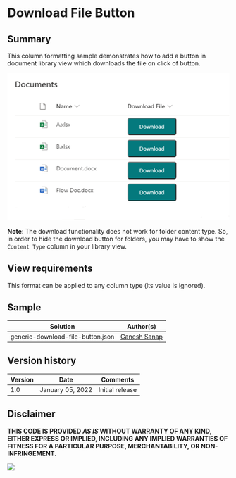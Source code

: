 # Download File Button

## Summary

This column formatting sample demonstrates how to add a button in document library view which downloads the file on click of button. 

![screenshot of the sample](./assets/screenshot.png)

**Note**: The download functionality does not work for folder content type. So, in order to hide the download button for folders, you may have to show the `Content Type` column in your library view.

## View requirements

This format can be applied to any column type (its value is ignored).

## Sample

Solution                       |Author(s)
-------------------------------|---------------------------
generic-download-file-button.json |[Ganesh Sanap](https://twitter.com/GaneshSanap20)

## Version history

Version |Date          |Comments
--------|--------------|--------------------------------
1.0     |January 05, 2022 |Initial release

## Disclaimer

**THIS CODE IS PROVIDED *AS IS* WITHOUT WARRANTY OF ANY KIND, EITHER EXPRESS OR IMPLIED, INCLUDING ANY IMPLIED WARRANTIES OF FITNESS FOR A PARTICULAR PURPOSE, MERCHANTABILITY, OR NON-INFRINGEMENT.**

<img src="https://pnptelemetry.azurewebsites.net/list-formatting/column-samples/generic-download-file-button" />
